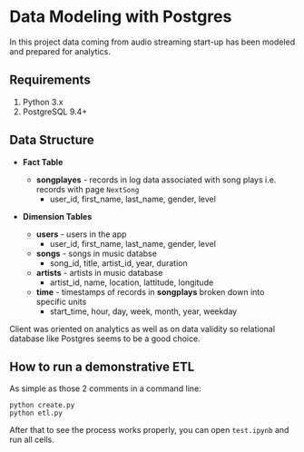 # Data Modeling with Postgres

In this project data coming from audio streaming start-up has been modeled and prepared for analytics. 

## Requirements

1. Python 3.x
2. PostgreSQL 9.4+

## Data Structure

- **Fact Table**
    - **songplayes** - records in log data associated with song plays i.e. records with page `NextSong`
        - user_id, first_name, last_name, gender, level

- **Dimension Tables**
    - **users** - users in the app
        - user_id, first_name, last_name, gender, level
    - **songs** - songs in music databse
        - song_id, title, artist_id, year, duration
    - **artists** - artists in music database
        - artist_id, name, location, lattitude, longitude
    - **time** - timestamps of records in **songplays** broken down into specific units
        - start_time, hour, day, week, month, year, weekday

Client was oriented on analytics as well as on data validity so relational database like Postgres seems to be a good choice. 

## How to run a demonstrative ETL

As simple as those 2 comments in a command line:

    python create.py
    python etl.py
    
After that to see the process works properly, you can open `test.ipynb` and run all cells.